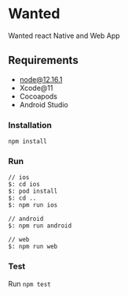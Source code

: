 # Wanted

Wanted react Native and Web App

## Requirements

- node@12.16.1
- Xcode@11
- Cocoapods
- Android Studio

### Installation

```
npm install
```

### Run

```
// ios
$: cd ios
$: pod install
$: cd ..
$: npm run ios

// android
$: npm run android

// web
$: npm run web
```

### Test

Run `npm test`
